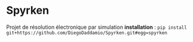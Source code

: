 # Spyrken
Projet de résolution électronique par simulation
__installation__ : ```pip install git+https://github.com/DiegoDaddamio/Spyrken.git#egg=spyrken```

